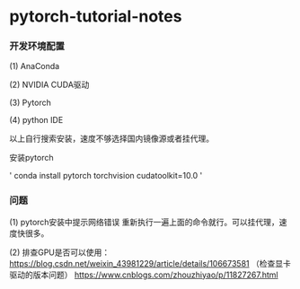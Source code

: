 # pytorch-tutorial-notes

### 开发环境配置

(1) AnaConda

(2) NVIDIA CUDA驱动

(3) Pytorch

(4) python IDE

以上自行搜索安装，速度不够选择国内镜像源或者挂代理。

安装pytorch

'
conda install pytorch torchvision cudatoolkit=10.0
'

### 问题

(1) pytorch安装中提示网络错误
重新执行一遍上面的命令就行。可以挂代理，速度快很多。

(2) 排查GPU是否可以使用：
https://blog.csdn.net/weixin_43981229/article/details/106673581 （检查显卡驱动的版本问题）
https://www.cnblogs.com/zhouzhiyao/p/11827267.html 
